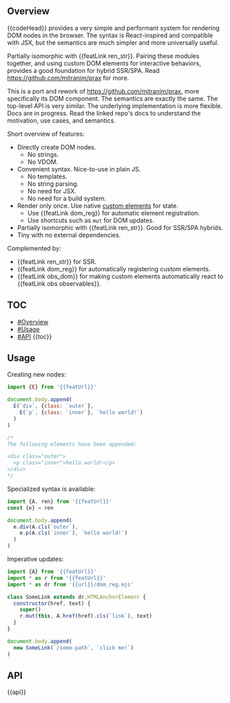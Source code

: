 ## Overview

{{codeHead}} provides a very simple and performant system for rendering DOM nodes in the browser. The syntax is React-inspired and compatible with JSX, but the semantics are much simpler and more universally useful.

Partially isomorphic with {{featLink ren_str}}. Pairing these modules together, and using custom DOM elements for interactive behaviors, provides a good foundation for hybrid SSR/SPA. Read https://github.com/mitranim/prax for more.

This is a port and rework of https://github.com/mitranim/prax, more specifically its DOM component. The semantics are exactly the same. The top-level API is very similar. The underlying implementation is more flexible. Docs are in progress. Read the linked repo's docs to understand the motivation, use cases, and semantics.

Short overview of features:

  * Directly create DOM nodes.
    * No strings.
    * No VDOM.
  * Convenient syntax. Nice-to-use in plain JS.
    * No templates.
    * No string parsing.
    * No need for JSX.
    * No need for a build system.
  * Render only once. Use native [custom elements](https://developer.mozilla.org/en-US/docs/Web/Web_Components/Using_custom_elements) for state.
    * Use {{featLink dom_reg}} for automatic element registration.
    * Use shortcuts such as `mut` for DOM updates.
  * Partially isomorphic with {{featLink ren_str}}. Good for SSR/SPA hybrids.
  * Tiny with no external dependencies.

Complemented by:

  * {{featLink ren_str}} for SSR.
  * {{featLink dom_reg}} for automatically registering custom elements.
  * {{featLink obs_dom}} for making custom elements automatically react to {{featLink obs observables}}.

## TOC

* [#Overview](#overview)
* [#Usage](#usage)
* [#API](#api)
{{toc}}

## Usage

Creating new nodes:

```js
import {E} from '{{featUrl}}'

document.body.append(
  E(`div`, {class: `outer`},
    E(`p`, {class: `inner`}, `hello world!`)
  )
)

/*
The following elements have been appended:

<div class="outer">
  <p class="inner">hello world!</p>
</div>
*/
```

Specialized syntax is available:

```js
import {A, ren} from '{{featUrl}}'
const {e} = ren

document.body.append(
  e.div(A.cls(`outer`),
    e.p(A.cls(`inner`), `hello world!`)
  )
)
```

Imperative updates:

```js
import {A} from '{{featUrl}}'
import * as r from '{{featUrl}}'
import * as dr from '{{url}}/dom_reg.mjs'

class SomeLink extends dr.HTMLAnchorElement {
  constructor(href, text) {
    super()
    r.mut(this, A.href(href).cls(`link`), text)
  }
}

document.body.append(
  new SomeLink(`/some-path`, `click me!`)
)
```

## API

{{api}}
